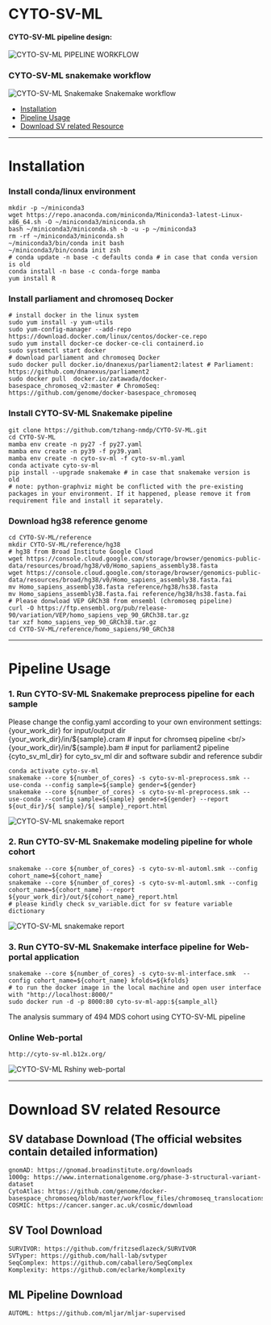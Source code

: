 # CYTO-SV-ML
#### CYTO-SV-ML pipeline design:
![CYTO-SV-ML PIPELINE WORKFLOW](workflow.png)

### CYTO-SV-ML snakemake workflow
![CYTO-SV-ML Snakemake Snakemake workflow](cyto-sv-ml_Snakemake_workflow.png)

<!--ts-->
   * [Installation](#Installation)
   * [Pipeline Usage](#Pipeline-usage)
   * [Download SV related Resource](#Download-SV-related-Resource)

-----------------------------------------------------------------------------------------------------------------------------------------------------------------------
Installation
============
### Install conda/linux environment
```
mkdir -p ~/miniconda3
wget https://repo.anaconda.com/miniconda/Miniconda3-latest-Linux-x86_64.sh -O ~/miniconda3/miniconda.sh
bash ~/miniconda3/miniconda.sh -b -u -p ~/miniconda3
rm -rf ~/miniconda3/miniconda.sh
~/miniconda3/bin/conda init bash
~/miniconda3/bin/conda init zsh
# conda update -n base -c defaults conda # in case that conda version is old
conda install -n base -c conda-forge mamba
yum install R
```

### Install parliament and chromoseq Docker
```
# install docker in the linux system
sudo yum install -y yum-utils
sudo yum-config-manager --add-repo https://download.docker.com/linux/centos/docker-ce.repo
sudo yum install docker-ce docker-ce-cli containerd.io
sudo systemctl start docker
# download parliament and chromoseq Docker
sudo docker pull docker.io/dnanexus/parliament2:latest # Parliament: https://github.com/dnanexus/parliament2
sudo docker pull  docker.io/zatawada/docker-basespace_chromoseq_v2:master # ChromoSeq: https://github.com/genome/docker-basespace_chromoseq
```

### Install CYTO-SV-ML Snakemake pipeline
```
git clone https://github.com/tzhang-nmdp/CYTO-SV-ML.git
cd CYTO-SV-ML
mamba env create -n py27 -f py27.yaml
mamba env create -n py39 -f py39.yaml
mamba env create -n cyto-sv-ml -f cyto-sv-ml.yaml
conda activate cyto-sv-ml
pip install --upgrade snakemake # in case that snakemake version is old
# note: python-graphviz might be conflicted with the pre-existing packages in your environment. If it happened, please remove it from requirement file and install it separately.
```

### Download hg38 reference genome 
```
cd CYTO-SV-ML/reference
mkdir CYTO-SV-ML/reference/hg38
# hg38 from Broad Institute Google Cloud
wget https://console.cloud.google.com/storage/browser/genomics-public-data/resources/broad/hg38/v0/Homo_sapiens_assembly38.fasta
wget https://console.cloud.google.com/storage/browser/genomics-public-data/resources/broad/hg38/v0/Homo_sapiens_assembly38.fasta.fai
mv Homo_sapiens_assembly38.fasta reference/hg38/hs38.fasta
mv Homo_sapiens_assembly38.fasta.fai reference/hg38/hs38.fasta.fai
# Please donwload VEP GRCh38 from ensembl (chromoseq pipeline)
curl -O https://ftp.ensembl.org/pub/release-90/variation/VEP/homo_sapiens_vep_90_GRCh38.tar.gz
tar xzf homo_sapiens_vep_90_GRCh38.tar.gz
cd CYTO-SV-ML/reference/homo_sapiens/90_GRCh38
```

-----------------------------------------------------------------------------------------------------------------------------------------------------------------------
Pipeline Usage
============
### 1. Run CYTO-SV-ML Snakemake preprocess pipeline for each sample
Please change the config.yaml according to your own environment settings:                                                    
{your_work_dir} for input/output dir   
{your_work_dir}/in/${sample}.cram # input for chromseq pipeline <br/>
{your_work_dir}/in/${sample}.bam # input for parliament2 pipeline <br/>
{cyto_sv_ml_dir} for cyto_sv_ml dir and software subdir and reference subdir
```
conda activate cyto-sv-ml
snakemake --core ${number_of_cores} -s cyto-sv-ml-preprocess.smk --use-conda --config sample=${sample} gender=${gender}
snakemake --core ${number_of_cores} -s cyto-sv-ml-preprocess.smk --use-conda --config sample=${sample} gender=${gender} --report ${out_dir}/${ sample}/${ sample}_report.html
```
![CYTO-SV-ML snakemake report](cyto-sv-ml_snakemake_runtime_report.png)

### 2. Run CYTO-SV-ML Snakemake modeling pipeline for whole cohort
```
snakemake --core ${number_of_cores} -s cyto-sv-ml-automl.smk --config cohort_name=${cohort_name}
snakemake --core ${number_of_cores} -s cyto-sv-ml-automl.smk --config cohort_name=${cohort_name} --report ${your_work_dir}/out/${cohort_name}_report.html
# please kindly check sv_variable.dict for sv feature variable dictionary
```
![CYTO-SV-ML snakemake report](cyto-sv-ml_snakemake_report.png)

### 3. Run CYTO-SV-ML Snakemake interface pipeline for Web-portal application
```
snakemake --core ${number_of_cores} -s cyto-sv-ml-interface.smk  --config cohort_name=${cohort_name} kfolds=${kfolds}
# to run the docker image in the local machine and open user interface with "http://localhost:8000/"
sudo docker run -d -p 8000:80 cyto-sv-ml-app:${sample_all}
```
The analysis summary of 494 MDS cohort using CYTO-SV-ML pipeline 
### Online Web-portal
```
http://cyto-sv-ml.b12x.org/
```
![CYTO-SV-ML Rshiny web-portal](cyto-sv-ml_web-portal.png)

-----------------------------------------------------------------------------------------------------------------------------------------------------------------------
Download SV related Resource
=============================

## SV database Download (The official websites contain detailed information)
```
gnomAD: https://gnomad.broadinstitute.org/downloads
1000g: https://www.internationalgenome.org/phase-3-structural-variant-dataset
CytoAtlas: https://github.com/genome/docker-basespace_chromoseq/blob/master/workflow_files/chromoseq_translocations.bedpe
COSMIC: https://cancer.sanger.ac.uk/cosmic/download
```

## SV Tool Download
```
SURVIVOR: https://github.com/fritzsedlazeck/SURVIVOR
SVTyper: https://github.com/hall-lab/svtyper
SeqComplex: https://github.com/caballero/SeqComplex
Komplexity: https://github.com/eclarke/komplexity
```

## ML Pipeline Download
```
AUTOML: https://github.com/mljar/mljar-supervised
```
